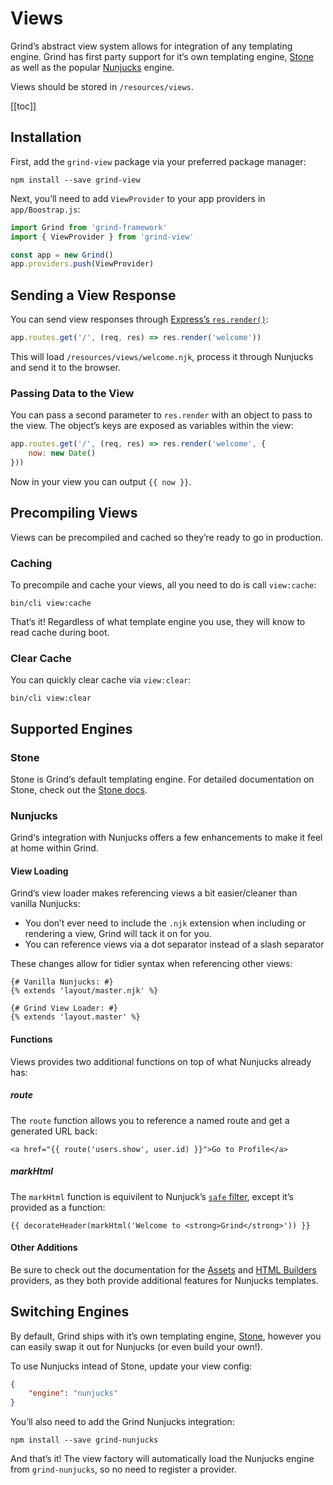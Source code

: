# Views
Grind’s abstract view system allows for integration of any templating engine.  Grind has first party support for it‘s own templating engine, [Stone](stone) as well as the popular [Nunjucks](http://mozilla.github.io/nunjucks/) engine.

Views should be stored in `/resources/views`.

[[toc]]

## Installation
First, add the `grind-view` package via your preferred package manager:

```shell
npm install --save grind-view
```

Next, you’ll need to add `ViewProvider` to your app providers in `app/Boostrap.js`:

```js
import Grind from 'grind-framework'
import { ViewProvider } from 'grind-view'

const app = new Grind()
app.providers.push(ViewProvider)
```

## Sending a View Response
You can send view responses through [Express’s `res.render()`](http://expressjs.com/en/api.html#res.render):

```js
app.routes.get('/', (req, res) => res.render('welcome'))
```

This will load `/resources/views/welcome.njk`, process it through Nunjucks and send it to the browser.

### Passing Data to the View
You can pass a second parameter to `res.render` with an object to pass to the view.  The object’s keys are exposed as variables within the view:

```js
app.routes.get('/', (req, res) => res.render('welcome', {
	now: new Date()
}))
```

Now in your view you can output `{{ now }}`.

## Precompiling Views
Views can be precompiled and cached so they’re ready to go in production.

### Caching
To precompile and cache your views, all you need to do is call `view:cache`:

```shell
bin/cli view:cache
```

That‘s it!  Regardless of what template engine you use, they will know to read cache during boot.

### Clear Cache
You can quickly clear cache via `view:clear`:

```shell
bin/cli view:clear
```

## Supported Engines

### Stone
Stone is Grind‘s default templating engine.  For detailed documentation on Stone, check out the [Stone docs](stone).

### Nunjucks
Grind‘s integration with Nunjucks offers a few enhancements to make it feel at home within Grind.

#### View Loading
Grind’s view loader makes referencing views a bit easier/cleaner than vanilla Nunjucks:

* You don’t ever need to include the `.njk` extension when including or rendering a view, Grind will tack it on for you.
* You can reference views via a dot separator instead of a slash separator

These changes allow for tidier syntax when referencing other views:

```njk
{# Vanilla Nunjucks: #}
{% extends 'layout/master.njk' %}

{# Grind View Loader: #}
{% extends 'layout.master' %}
```

#### Functions
Views provides two additional functions on top of what Nunjucks already has:

##### route
The `route` function allows you to reference a named route and get a generated URL back:

```njk
<a href="{{ route('users.show', user.id) }}">Go to Profile</a>
```

##### markHtml
The `markHtml` function is equivilent to Nunjuck’s [`safe` filter](http://mozilla.github.io/nunjucks/templating.html#autoescaping), except it’s provided as a function:

```njk
{{ decorateHeader(markHtml('Welcome to <strong>Grind</strong>')) }}
```

#### Other Additions
Be sure to check out the documentation for the [Assets](assets) and [HTML Builders](html-builders) providers, as they both provide additional features for Nunjucks templates.

## Switching Engines
By default, Grind ships with it’s own templating engine, [Stone](stone), however you can easily swap it out for Nunjucks (or even build your own!).

To use Nunjucks intead of Stone, update your view config:

```json
{
	"engine": "nunjucks"
}
```

You’ll also need to add the Grind Nunjucks integration:

```shell
npm install --save grind-nunjucks
```

And that’s it!  The view factory will automatically load the Nunjucks engine from `grind-nunjucks`, so no need to register a provider.
